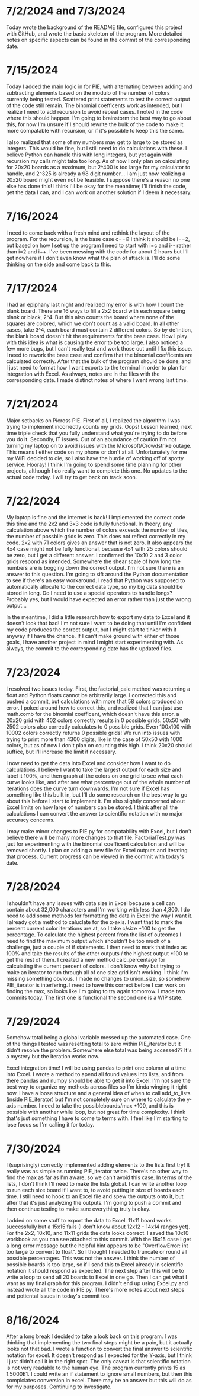 # 7/2/2024 and 7/3/2024

Today wrote the background of the README file, configured this project with GitHub, and wrote the basic skeleton of the program. More detailed notes on specific aspects can be found in the commit of the corresponding date.

# 7/15/2024

Today I added the main logic in for PIE, with alternating between adding and subtracting elements based on the modulo of the number of colors currently being tested. Scattered print statements to test the correct output of the code still remain. The binomial coefficents work as intended, but I realize I need to add recursion to avoid repeat cases. I noted in the code where this should happen. I'm going to brainstorm the best way to go about this, for now I'm unsure if I should rewrite the bulk of the code to make it more compatable with recursion, or if it's possible to keep this the same.

I also realized that some of my numbers may get to large to be stored as integers. This would be fine, but I still need to do calculations with these. I believe Python can handle this with long integers, but yet again with recursion my calls might take too long. As of now I only plan on calculating for 20x20 boards as a maximum, but 2^400 is too large for my calculator to handle, and 2^325 is already a 98 digit number... I am just now realizing a 20x20 board might even not be feasible. I suppose there's a reason no one else has done this! I think I'll be okay for the meantime; I'll finish the code, get the data I can, and I can work on another solution if I deem it necessary. 

# 7/16/2024

I need to come back with a fresh mind and rethink the layout of the program. For the recursion, is the base case c==i? I think it should be i==2, but based on how I set up the program I need to start with i=c and i-- rather than i=2 and i++. I've been messing with the code for about 2 hours but I'll get nowhere if I don't even know what the plan of attack is. I'll do some thinking on the side and come back to this.

# 7/17/2024

I had an epiphany last night and realized my error is with how I count the blank board. There are 16 ways to fill a 2x2 board with each square being blank or black, 2^4. But this also counts the board where none of the squares are colored, which we don't count as a valid board. In all other cases, take 3^4, each board must contain 2 different colors. So by defintion, the blank board doesn't hit the requirements for the base case. How I play with this idea is what is causing the error to be too large. I also noticed a few more bugs, but I can't really test and work those out until I fix this issue. I need to rework the base case and confirm that the binomial coefficents are calculated correctly. After that the bulk of the program should be done, and I just need to format how I want exports to the terminal in order to plan for integration with Excel. As always, notes are in the files with the corresponding date. I made distinct notes of where I went wrong last time.

# 7/21/2024

Major setbacks on Picross PIE. First of all, I realized the algorithm I was trying to implement incorrectly counts my grids. Oops! Lesson learned, next time triple check that you fully understand what you're trying to do before you do it. Secondly, IT issues. Out of an abundance of caution I'm not turning my laptop on to avoid issues with the Microsoft/Crowdstrike outage. This means I either code on my phone or don't at all. Unfortunately for me my WiFi decided to die, so I also have the hurdle of working off of spotty service. Hooray! I think I'm going to spend some time planning for other projects, although I do really want to complete this one. No updates to the actual code today. I will try to get back on track soon.

# 7/22/2024

My laptop is fine and the internet is back! I implemented the correct code this time and the 2x2 and 3x3 code is fully functional. In theory, any calculation above which the number of colors exceeds the number of tiles, the number of possbile grids is zero. This does not reflect correctly in my code. 2x2 with 71 colors gives an answer that is not zero. It also appears the 4x4 case might not be fully functional, because 4x4 with 25 colors should be zero, but I get a different answer. I confirmed the 10x10 2 and 3 color grids respond as intended. Somewhere the shear scale of how long the numbers are is bogging down the correct output. I'm not sure there is an answer to this question. I'm going to sift around the Python documentation to see if there's an easy workaround. I read that Python was supposed to automatically allocate to the correct data type, so my big data should be stored in long. Do I need to use a special operators to handle longs? Probably yes, but I would have expected an error rather than just the wrong output...

In the meantime, I did a little research how to export my data to Excel and it doesn't look that bad! I'm not sure I want to be doing that until I'm confident my code produces the correct output, but I might start to tinker with it anyway if I have the chance. If I can't make ground with either of those goals, I have another project in mind I might start experimenting with. As always, the commit to the corresponding date has the updated files.

# 7/23/2024

I resolved two issues today. First, the factorial_calc method was returning a float and Python floats cannot be arbitrarily large. I corrected this and pushed a commit, but calculations with more that 58 colors produced an error. I poked around how to correct this, and realized that I can just use math.comb for the binomial coefficent, which doesn't have this error. a 20x20 grid with 402 colors correctly results in 0 possible grids. 50x50 with 2502 colors also correctly calculates to 0 possible grids. Even 100x100 with 10002 colors correctly returns 0 possible grids! We run into issues with trying to print more than 4300 digits, like in the case of 50x50 with 1000 colors, but as of now I don't plan on counting this high. I think 20x20 should suffice, but I'll increase the limit if necessary.

I now need to get the data into Excel and consider how I want to do calculations. I believe I want to take the largest output for each size and label it 100%, and then graph all the colors on one grid to see what each curve looks like, and after see what percentage out of the whole number of iterations does the curve turn downwards. I'm not sure if Excel has something like this built in, but I'll do some research on the best way to go about this before I start to implement it. I'm also slightly concerned about Excel limits on how large of numbers can be stored. I think after all the calculations I can convert the answer to scientific notation with no major accuracy concerns. 

I may make minor changes to PIE.py for compatability with Excel, but I don't believe there will be many more changes to that file. FactorialTest.py was just for experimenting with the binomial coefficent calculation and will be removed shortly. I plan on adding a new file for Excel outputs and iterating that process. Current progress can be viewed in the commit with today's date.

# 7/28/2024

I shouldn't have any issues with data size in Excel because a cell can contain about 32,000 characters and I'm working with less than 4,300. I do need to add some methods for formatting the data in Excel the way I want it. I already got a method to caluclate for the x-axis. I want that to mark the percent current color iterations are at, so I take c/size *100 to get the percentage. To calculate the highest percent from the list of outcomes I need to find the maximum output which shouldn't be too much of a challenge, just a couple of if statements. I then need to mark that index as 100% and take the results of the other outputs / the highest output *100 to get the rest of them. I created a new method calc_percentage for calculating the current percent of colors. I don't know why but trying to make an iterator to run through all of one size grid isn't working. I think I'm missing something obvious. I made no changes to union_size, so somehow PIE_iterator is interfering. I need to have this correct before I can work on finding the max, so looks like I'm going to try again tomorrow. I made two commits today. The first one is functional the second one is a WIP state.

# 7/29/2024

Somehow total being a global variable messed up the automated case. One of the things I tested was resetting total to zero within PIE_iterator but it didn't resolve the problem. Somewhere else total was being accessed?? It's a mystery but the iteration works now. 

Excel integration time! I will be using pandas to print one column at a time into Excel. I wrote a method to apend all found values into lists, and from there pandas and numpy should be able to get it into Excel. I'm not sure the best way to organize my methods across files so I'm kinda winging it right now. I have a loose structure and a general idea of when to call add_to_lists (inside PIE_iterator) but I'm not completely sure on where to calculate the y-axis number. I need to take the possibleboards/max *100, and this is possible with another while loop, but not great for time complexity. I think that's just something I have to come to terms with. I feel like I'm starting to lose focus so I'm calling it for today.

# 7/30/2024

I (suprisingly) correctly implemented adding elements to the lists first try! It really was as simple as running PIE_iterator twice. There's no other way to find the max as far as I'm aware, so we can't avoid this case. In terms of the lists, I don't think I'll need to make the lists global. I can write another loop to run each size board if I want to, to avoid putting in size of boards each time. I still need to hook to an Excel file and spew the outputs onto it, but after that it's just analyzing the outputs. I'm going to push a commit and then continue testing to make sure everything truly is okay.

I added on some stuff to export the data to Excel. 11x11 board works successfully but a 15x15 fails (I don't know about 12x12 - 14x14 ranges yet). For the 2x2, 10x10, and 11x11 grids the data looks correct. I saved the 10x10 workbook as you can see attached to this commit. With the 15x15 case I get a long error message but the helpful hint appears to be "OverflowError: int too large to convert to float". So I thought I needed to truncate or round all possible percentages. This was not the answer. I think the number of possible boards is too large, so if I send this to Excel already in scientific notation it should respond as expected. The next step after this will be to write a loop to send all 20 boards to Excel in one go. Then I can get what I want as my final graph for this program. I didn't end up using Excel.py and instead wrote all the code in PIE.py. There's more notes about next steps and potiental issues in today's commit too.

# 8/16/2024

After a long break I decided to take a look back on this program. I was thinking that implementing the two final steps might be a pain, but it actually looks not that bad. I wrote a function to convert the final answer to scientific notation for excel. It doesn't respond as I expected for the Y-axis, but I think I just didn't call it in the right spot. The only caveat is that scientific notation is not very readable to the human eye. The program currently prints 15 as 1.5000E1. I could write an if statement to ignore small numbers, but then this complciates conversion in excel. There may be an answer but this will do as for my purposes. Continuing to investigate.